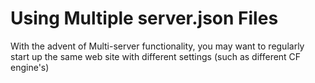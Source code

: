 # Using Multiple server.json Files

With the advent of Multi-server functionality, you may want to regularly start up the same web site with  different settings (such as different CF engine's)


